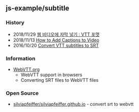 ## js-example/subtitle


### History
- 2018/11/29 [웹 비디오에 자막 넣기 : VTT 포맷](http://cosmosjs.blog.me/221408662557)
- 2018/11/13 [How to Add Captions to Video](https://www.kapwing.com/resources/how-to-add-captions-to-video/)
- 2016/10/20 [Convert VTT subtitles to SRT](https://www.garysieling.com/blog/convert-vtt-subtitles-srt)


### Information
- [WebVTT.org](https://www.webvtt.org/)
    - WebVTT support in browsers
    - Converting SRT files to WebVTT files


### Open Source
- [silviapfeiffer/silviapfeiffer.github.io](https://github.com/silviapfeiffer/silviapfeiffer.github.io) - convert srt to webvtt




